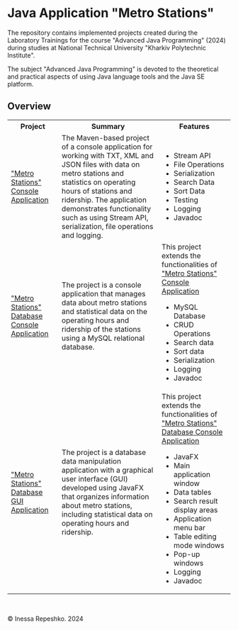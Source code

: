 # Java Application "Metro Stations"

The repository contains implemented projects created during 
the Laboratory Trainings for the course "Advanced Java Programming" (2024) 
during studies at National Technical University "Kharkiv Polytechnic Institute".

The subject "Advanced Java Programming" is devoted to the theoretical 
and practical aspects of using Java language tools and the Java SE platform.

## Overview

<table width="100%" border="0" cellpadding="1" align="center">  
    <tr>
        <th>Project</th>
        <th>Summary</th>
        <th>Features</th>
    </tr>
    <tr>
        <td>
            <a id="metro-station-console-application" 
                href="https://github.com/InessaRepeshko/java-application-metro-stations/tree/bb04c0dfdf8b50868897276c234086df909bc531/applications/src/main/java/applications/console_application" 
                target="_blank">"Metro Stations" Console Application
            </a>
        </td>
        <td>
            The Maven-based project of a console application for working with TXT, XML and JSON files 
            with data on metro stations and statistics on operating hours of stations and ridership. 
            The application demonstrates functionality such as using Stream API, serialization, 
            file operations and logging.
        </td>
        <td>
            <ul>
                <li>Stream API</li>
                <li>File Operations</li>
                <li>Serialization</li>
                <li>Search Data</li>
                <li>Sort Data</li>
                <li>Testing</li>
                <li>Logging</li>
                <li>Javadoc</li>
            </ul>
        </td>
    </tr>
        <td>
            <a id="metro-station-database-console-application" 
                href="https://github.com/InessaRepeshko/java-application-metro-stations/tree/bb04c0dfdf8b50868897276c234086df909bc531/applications/src/main/java/applications/database_console_application" 
                target="_blank">"Metro Stations" Database Console Application
            </a>
        </td>
        <td>
            The project is a console application that manages data about metro stations and statistical data on 
            the operating hours and ridership of the stations using a MySQL relational database.
        </td>
        <td> 
            This project extends the functionalities of 
            <a href="#metro-station-console-application">"Metro Stations" Console Application</a>
            <ul>
                <li>MySQL Database</li>
                <li>CRUD Operations</li>
                <li>Search data</li>
                <li>Sort data</li>
                <li>Serialization</li>
                <li>Logging</li>
                <li>Javadoc</li>
            </ul>
        </td>
    <tr>
    </tr>
        <td>
            <a id="metro-station-database-gui-application" 
                href="https://github.com/InessaRepeshko/java-application-metro-stations/tree/bb04c0dfdf8b50868897276c234086df909bc531/applications/src/main/java/applications/database_gui_application" 
                target="_blank">"Metro Stations" Database GUI Application
            </a>
        </td>
        <td>
            The project is a database data manipulation application with a graphical user interface (GUI) 
            developed using JavaFX that organizes information about metro stations, 
            including statistical data on operating hours and ridership.
        </td>
        <td>
            This project extends the functionalities of 
            <a href="#metro-station-database-console-application">"Metro Stations" Database Console Application</a>
            <ul>
                <li>JavaFX</li>
                <li>Main application window</li>
                <li>Data tables</li>
                <li>Search result display areas</li>
                <li>Application menu bar</li>
                <li>Table editing mode windows</li>
                <li>Pop-up windows</li>
                <li>Logging</li>
                <li>Javadoc</li>
            </ul>
        </td>
    <tr>
</table><br />

© Inessa Repeshko. 2024
